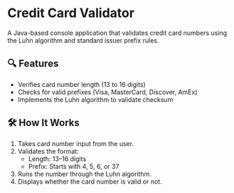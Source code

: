 # Credit Card Validator

A Java-based console application that validates credit card numbers using the Luhn algorithm and standard issuer prefix rules.

## 🔍 Features

- Verifies card number length (13 to 16 digits)
- Checks for valid prefixes (Visa, MasterCard, Discover, AmEx)
- Implements the Luhn algorithm to validate checksum

## 🛠 How It Works

1. Takes card number input from the user.
2. Validates the format:
   - Length: 13–16 digits
   - Prefix: Starts with 4, 5, 6, or 37
3. Runs the number through the Luhn algorithm.
4. Displays whether the card number is valid or not.

